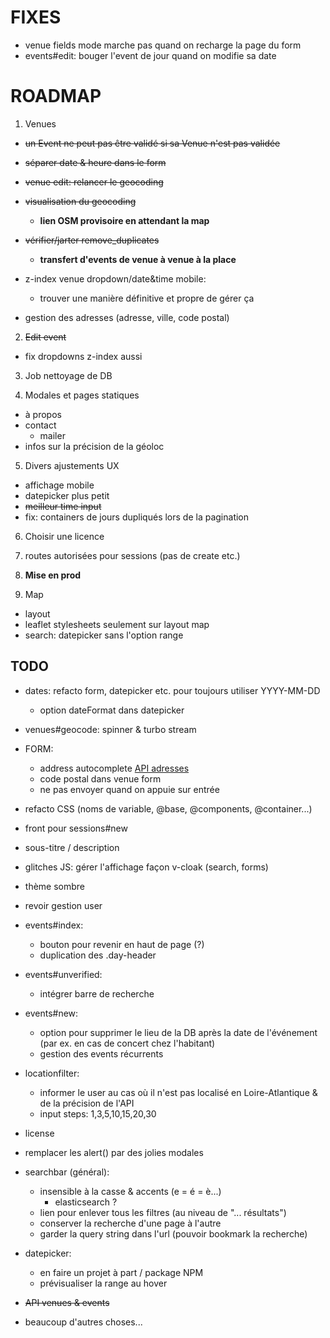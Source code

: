 # FIXES

- venue fields mode marche pas quand on recharge la page du form
- events#edit: bouger l'event de jour quand on modifie sa date

# ROADMAP

1. Venues
  - ~~un Event ne peut pas être validé si sa Venue n'est pas validée~~
  - ~~séparer date & heure dans le form~~
  - ~~venue edit: relancer le geocoding~~

  - ~~visualisation du geocoding~~
    - **lien OSM provisoire en attendant la map**
  - ~~vérifier/jarter remove_duplicates~~
    - **transfert d'events de venue à venue à la place**

  - z-index venue dropdown/date&time mobile:
    - trouver une manière définitive et propre de gérer ça
  - gestion des adresses (adresse, ville, code postal)

2. ~~Edit event~~
  - fix dropdowns z-index aussi

3. Job nettoyage de DB

4. Modales et pages statiques
  - à propos
  - contact
    - mailer
  - infos sur la précision de la géoloc

5. Divers ajustements UX
  - affichage mobile
  - datepicker plus petit
  - ~~meilleur time input~~
  - fix: containers de jours dupliqués lors de la pagination

6. Choisir une licence

7. routes autorisées pour sessions (pas de create etc.)

8. **Mise en prod**

9. Map
  - layout
  - leaflet stylesheets seulement sur layout map
  - search: datepicker sans l'option range

## TODO

- dates: refacto form, datepicker etc. pour toujours utiliser YYYY-MM-DD
  - option dateFormat dans datepicker

- venues#geocode: spinner & turbo stream

- FORM:
  - address autocomplete [API adresses](https://adresse.data.gouv.fr/outils/api-doc/adresse)
  - code postal dans venue form
  - ne pas envoyer quand on appuie sur entrée

- refacto CSS (noms de variable, @base, @components, @container...)

- front pour sessions#new

- sous-titre / description

- glitches JS: gérer l'affichage façon v-cloak (search, forms)

- thème sombre

- revoir gestion user

- events#index:
  - bouton pour revenir en haut de page (?)
  - duplication des .day-header 

- events#unverified:
  - intégrer barre de recherche

- events#new:
  - option pour supprimer le lieu de la DB après la date de l'événement (par ex. en cas de concert chez l'habitant)
  - gestion des events récurrents

- locationfilter:
  - informer le user au cas où il n'est pas localisé en Loire-Atlantique & de la précision de l'API
  - input steps: 1,3,5,10,15,20,30

- license

- remplacer les alert() par des jolies modales

- searchbar (général):
  - insensible à la casse & accents (e = é = è...)
    - elasticsearch ?
  - lien pour enlever tous les filtres (au niveau de "... résultats")
  - conserver la recherche d'une page à l'autre
  - garder la query string dans l'url (pouvoir bookmark la recherche)

- datepicker:
  - en faire un projet à part / package NPM
  - prévisualiser la range au hover

- ~~API venues & events~~

- beaucoup d'autres choses...
